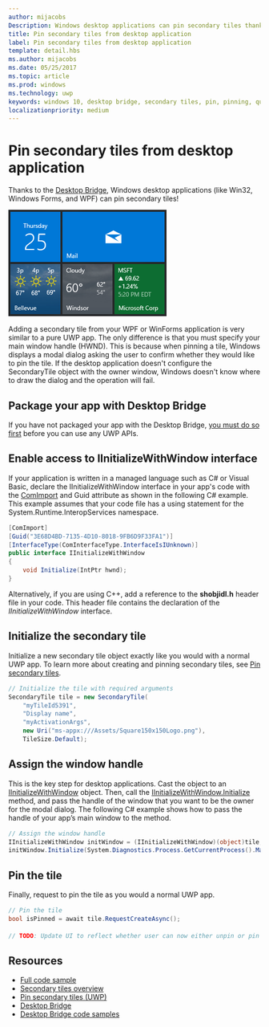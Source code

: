 ```yaml
---
author: mijacobs
Description: Windows desktop applications can pin secondary tiles thanks to the Desktop Bridge!
title: Pin secondary tiles from desktop application
label: Pin secondary tiles from desktop application
template: detail.hbs
ms.author: mijacobs
ms.date: 05/25/2017
ms.topic: article
ms.prod: windows
ms.technology: uwp
keywords: windows 10, desktop bridge, secondary tiles, pin, pinning, quickstart, code sample, example, secondarytile, desktop application, win32, winforms, wpf
localizationpriority: medium
---
```


# Pin secondary tiles from desktop application
<link rel="stylesheet" href="https://az835927.vo.msecnd.net/sites/uwp/Resources/css/custom.css">

Thanks to the [Desktop Bridge](https://developer.microsoft.com/en-us/windows/bridges/desktop), Windows desktop applications (like Win32, Windows Forms, and WPF) can pin secondary tiles!

![Screenshot of secondary tiles](images/secondarytiles.png)

Adding a secondary tile from your WPF or WinForms application is very similar to a pure UWP app. The only difference is that you must specify your main window handle (HWND). This is because when pinning a tile, Windows displays a modal dialog asking the user to confirm whether they would like to pin the tile. If the desktop application doesn't configure the SecondaryTile object with the owner window, Windows doesn't know where to draw the dialog and the operation will fail.


## Package your app with Desktop Bridge

If you have not packaged your app with the Desktop Bridge, [you must do so first](https://docs.microsoft.com/en-us/windows/uwp/porting/desktop-to-uwp-root) before you can use any UWP APIs.


## Enable access to IInitializeWithWindow interface

If your application is written in a managed language such as C# or Visual Basic, declare the IInitializeWithWindow interface in your app's code with the [ComImport](https://msdn.microsoft.com/library/system.runtime.interopservices.comimportattribute.aspx) and Guid attribute as shown in the following C# example. This example assumes that your code file has a using statement for the System.Runtime.InteropServices namespace.

```csharp
[ComImport]
[Guid("3E68D4BD-7135-4D10-8018-9FB6D9F33FA1")]
[InterfaceType(ComInterfaceType.InterfaceIsIUnknown)]
public interface IInitializeWithWindow
{
    void Initialize(IntPtr hwnd);
}
```

Alternatively, if you are using C++, add a reference to the **shobjidl.h** header file in your code. This header file contains the declaration of the *IInitializeWithWindow* interface.


## Initialize the secondary tile

Initialize a new secondary tile object exactly like you would with a normal UWP app. To learn more about creating and pinning secondary tiles, see [Pin secondary tiles](secondary-tiles-pinning.md).

```csharp
// Initialize the tile with required arguments
SecondaryTile tile = new SecondaryTile(
    "myTileId5391",
    "Display name",
    "myActivationArgs",
    new Uri("ms-appx:///Assets/Square150x150Logo.png"),
    TileSize.Default);
```


## Assign the window handle

This is the key step for desktop applications. Cast the object to an [IInitializeWithWindow](https://msdn.microsoft.com/library/windows/desktop/hh706981.aspx) object. Then, call the [IInitializeWithWindow.Initialize](https://msdn.microsoft.com/library/windows/desktop/hh706982.aspx) method, and pass the handle of the window that you want to be the owner for the modal dialog. The following C# example shows how to pass the handle of your app’s main window to the method.

```csharp
// Assign the window handle
IInitializeWithWindow initWindow = (IInitializeWithWindow)(object)tile;
initWindow.Initialize(System.Diagnostics.Process.GetCurrentProcess().MainWindowHandle);
```


## Pin the tile

Finally, request to pin the tile as you would a normal UWP app.

```csharp
// Pin the tile
bool isPinned = await tile.RequestCreateAsync();

// TODO: Update UI to reflect whether user can now either unpin or pin
```


## Resources

* [Full code sample](https://github.com/Microsoft/DesktopBridgeToUWP-Samples/tree/master/Samples/SecondaryTileSample)
* [Secondary tiles overview](secondary-tiles.md)
* [Pin secondary tiles (UWP)](secondary-tiles-pinning.md)
* [Desktop Bridge](https://developer.microsoft.com/en-us/windows/bridges/desktop)
* [Desktop Bridge code samples](https://github.com/Microsoft/DesktopBridgeToUWP-Samples)